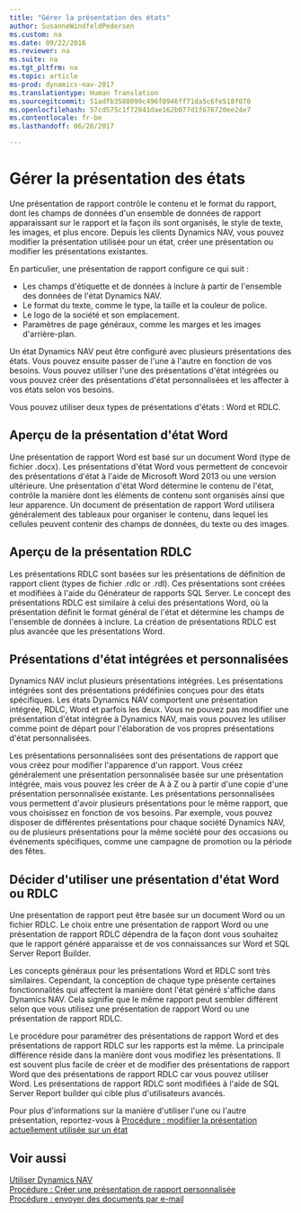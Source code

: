 ```yaml
---
title: "Gérer la présentation des états"
author: SusanneWindfeldPedersen
ms.custom: na
ms.date: 09/22/2016
ms.reviewer: na
ms.suite: na
ms.tgt_pltfrm: na
ms.topic: article
ms-prod: dynamics-nav-2017
ms.translationtype: Human Translation
ms.sourcegitcommit: 51adfb3588099c496f0946ff71da5c6fe518f070
ms.openlocfilehash: 57cd575c1f72841dae162b077d1f676720ee24e7
ms.contentlocale: fr-be
ms.lasthandoff: 06/26/2017

---
```

    
# <a name="manage-report-layouts"></a>Gérer la présentation des états
Une présentation de rapport contrôle le contenu et le format du rapport, dont les champs de données d'un ensemble de données de rapport apparaissant sur le rapport et la façon ils sont organisés, le style de texte, les images, et plus encore. Depuis les clients Dynamics NAV, vous pouvez modifier la présentation utilisée pour un état, créer une présentation ou modifier les présentations existantes. 

En particulier, une présentation de rapport configure ce qui suit :

- Les champs d'étiquette et de données à inclure à partir de l'ensemble des données de l'état Dynamics NAV.
- Le format du texte, comme le type, la taille et la couleur de police.
- Le logo de la société et son emplacement.
- Paramètres de page généraux, comme les marges et les images d'arrière-plan. 

Un état Dynamics NAV peut être configuré avec plusieurs présentations des états. Vous pouvez ensuite passer de l'une à l'autre en fonction de vos besoins. Vous pouvez utiliser l'une des présentations d'état intégrées ou vous pouvez créer des présentations d'état personnalisées et les affecter à vos états selon vos besoins.

Vous pouvez utiliser deux types de présentations d'états : Word et RDLC.

## <a name="word-report-layout-overview"></a>Aperçu de la présentation d'état Word
Une présentation de rapport Word est basé sur un document Word (type de fichier .docx). Les présentations d'état Word vous permettent de concevoir des présentations d'état à l'aide de Microsoft Word 2013 ou une version ultérieure. Une présentation d'état Word détermine le contenu de l'état, contrôle la manière dont les éléments de contenu sont organisés ainsi que leur apparence. Un document de présentation de rapport Word utilisera généralement des tableaux pour organiser le contenu, dans lequel les cellules peuvent contenir des champs de données, du texte ou des images.

## <a name="rdlc-layout-overview"></a>Aperçu de la présentation RDLC
Les présentations RDLC sont basées sur les présentations de définition de rapport client (types de fichier .rdlc or .rdl). Ces présentations sont créées et modifiées à l'aide du Générateur de rapports SQL Server. Le concept des présentations RDLC est similaire à celui des présentations Word, où la présentation définit le format général de l'état et détermine les champs de l'ensemble de données à inclure. La création de présentations RDLC est plus avancée que les présentations Word.

## <a name="built-in-and-custom-report-layouts"></a>Présentations d'état intégrées et personnalisées
Dynamics NAV inclut plusieurs présentations intégrées. Les présentations intégrées sont des présentations prédéfinies conçues pour des états spécifiques. Les états Dynamics NAV comportent une présentation intégrée, RDLC, Word et parfois les deux. Vous ne pouvez pas modifier une présentation d'état intégrée à Dynamics NAV, mais vous pouvez les utiliser comme point de départ pour l'élaboration de vos propres présentations d'état personnalisées. 

Les présentations personnalisées sont des présentations de rapport que vous créez pour modifier l'apparence d'un rapport. Vous créez généralement une présentation personnalisée basée sur une présentation intégrée, mais vous pouvez les créer de A à Z ou à partir d'une copie d'une présentation personnalisée existante. Les présentations personnalisées vous permettent d'avoir plusieurs présentations pour le même rapport, que vous choisissez en fonction de vos besoins. Par exemple, vous pouvez disposer de différentes présentations pour chaque société Dynamics NAV, ou de plusieurs présentations pour la même société pour des occasions ou événements spécifiques, comme une campagne de promotion ou la période des fêtes.

## <a name="deciding-whether-to-use-a-word-or-rdlc-report-layout"></a>Décider d'utiliser une présentation d'état Word ou RDLC 
Une présentation de rapport peut être basée sur un document Word ou un fichier RDLC. Le choix entre une présentation de rapport Word ou une présentation de rapport RDLC dépendra de la façon dont vous souhaitez que le rapport généré apparaisse et de vos connaissances sur Word et SQL Server Report Builder. 

Les concepts généraux pour les présentations Word et RDLC sont très similaires. Cependant, la conception de chaque type présente certaines fonctionnalités qui affectent la manière dont l'état généré s'affiche dans Dynamics NAV. Cela signifie que le même rapport peut sembler différent selon que vous utilisez une présentation de rapport Word ou une présentation de rapport RDLC.

Le procédure pour paramétrer des présentations de rapport Word et des présentations de rapport RDLC sur les rapports est la même. La principale différence réside dans la manière dont vous modifiez les présentations. Il est souvent plus facile de créer et de modifier des présentations de rapport Word que des présentations de rapport RDLC car vous pouvez utiliser Word. Les présentations de rapport RDLC sont modifiées à l'aide de SQL Server Report builder qui cible plus d'utilisateurs avancés.

Pour plus d'informations sur la manière d'utiliser l'une ou l'autre présentation, reportez-vous à [Procédure : modifiier la présentation actuellement utilisée sur un état](ui-how-change-layout-currently-used-report.md)

## <a name="see-also"></a>Voir aussi
[Utiliser Dynamics NAV](ui-work-product.md)  
[Procédure : Créer une présentation de rapport personnalisée](ui-how-create-custom-report-layout.md)  
[Procédure : envoyer des documents par e-mail](ui-how-send-documents-email.md)

